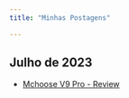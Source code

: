 ```yaml
---
title: "Minhas Postagens"

---
```


## Julho de 2023

- [Mchoose V9 Pro - Review](./review/mchoosev9pro/)
